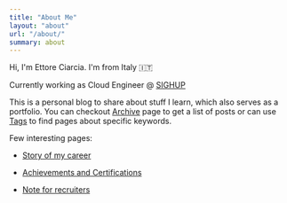```yaml
---
title: "About Me"
layout: "about"
url: "/about/"
summary: about
---
```


Hi, I'm Ettore Ciarcia. I'm from Italy :it:

Currently working as Cloud Engineer @ [SIGHUP](https://sighup.io/)

This is a personal blog to share about stuff I learn, which also serves as a portfolio.
You can checkout [Archive](/archives) page to get a list of posts or can use [Tags](/tags) to find pages about specific keywords.

Few interesting pages:

- [Story of my career](/career-story/)

- [Achievements and Certifications](/certification&achievements)

- [Note for recruiters](/note-for-recruiters/)
